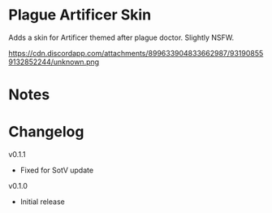 # Plague Artificer Skin
Adds a skin for Artificer themed after plague doctor. Slightly NSFW.

https://cdn.discordapp.com/attachments/899633904833662987/931908559132852244/unknown.png

# Notes

# Changelog
v0.1.1
- Fixed for SotV update

v0.1.0
- Initial release